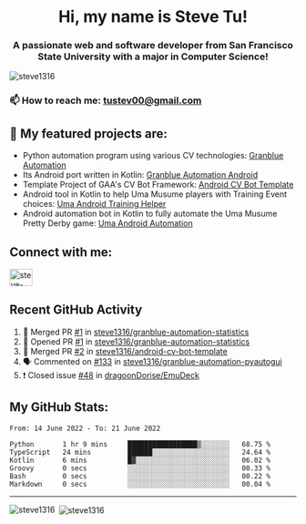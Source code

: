 <h1 align="center">Hi, my name is Steve Tu!</h1>
<h3 align="center">A passionate web and software developer from San Francisco State University with a major in Computer Science!</h3>

<p align="left"> <img src="https://komarev.com/ghpvc/?username=steve1316&label=Profile%20views&color=0e75b6&style=flat" alt="steve1316" /> </p>

### 📫 How to reach me: **tustev00@gmail.com**

## 🔭 My featured projects are:
- Python automation program using various CV technologies: [Granblue Automation](https://github.com/steve1316/granblue-automation-pyautogui)
- Its Android port written in Kotlin: [Granblue Automation Android](https://github.com/steve1316/granblue-automation-android)
- Template Project of GAA's CV Bot Framework: [Android CV Bot Template](https://github.com/steve1316/android-cv-bot-template)
- Android tool in Kotlin to help Uma Musume players with Training Event choices: [Uma Android Training Helper](https://github.com/steve1316/uma-android-training-helper)
- Android automation bot in Kotlin to fully automate the Uma Musume Pretty Derby game: [Uma Android Automation](https://github.com/steve1316/uma-android-automation)

## Connect with me:

<p align="left">
<a href="https://linkedin.com/in/steve-tu-370ba219b" target="blank"><img align="center" src="https://cdn.jsdelivr.net/npm/simple-icons@3.0.1/icons/linkedin.svg" alt="steve-tu-370ba219b" height="30" width="40" /></a>
</p>

## Recent GitHub Activity

<!--START_SECTION:activity-->
1. 🎉 Merged PR [#1](https://github.com/steve1316/granblue-automation-statistics/pull/1) in [steve1316/granblue-automation-statistics](https://github.com/steve1316/granblue-automation-statistics)
2. 💪 Opened PR [#1](https://github.com/steve1316/granblue-automation-statistics/pull/1) in [steve1316/granblue-automation-statistics](https://github.com/steve1316/granblue-automation-statistics)
3. 🎉 Merged PR [#2](https://github.com/steve1316/android-cv-bot-template/pull/2) in [steve1316/android-cv-bot-template](https://github.com/steve1316/android-cv-bot-template)
4. 🗣 Commented on [#133](https://github.com/steve1316/granblue-automation-pyautogui/issues/133) in [steve1316/granblue-automation-pyautogui](https://github.com/steve1316/granblue-automation-pyautogui)
5. ❗️ Closed issue [#48](https://github.com/dragoonDorise/EmuDeck/issues/48) in [dragoonDorise/EmuDeck](https://github.com/dragoonDorise/EmuDeck)
<!--END_SECTION:activity-->

## My GitHub Stats:

<!--START_SECTION:waka-->

```text
From: 14 June 2022 - To: 21 June 2022

Python       1 hr 9 mins     █████████████████▒░░░░░░░   68.75 %
TypeScript   24 mins         ██████░░░░░░░░░░░░░░░░░░░   24.64 %
Kotlin       6 mins          █▓░░░░░░░░░░░░░░░░░░░░░░░   06.02 %
Groovy       0 secs          ░░░░░░░░░░░░░░░░░░░░░░░░░   00.33 %
Bash         0 secs          ░░░░░░░░░░░░░░░░░░░░░░░░░   00.22 %
Markdown     0 secs          ░░░░░░░░░░░░░░░░░░░░░░░░░   00.04 %
```

<!--END_SECTION:waka-->

---

<p><img align="left" src="https://github-readme-stats.vercel.app/api/top-langs?username=steve1316&show_icons=true&locale=en&layout=compact&theme=radical" alt="steve1316" /></p>

<p>&nbsp;<img align="center" src="https://github-readme-stats.vercel.app/api?username=steve1316&show_icons=true&locale=en&count_private=true&theme=radical" alt="steve1316" /></p>
